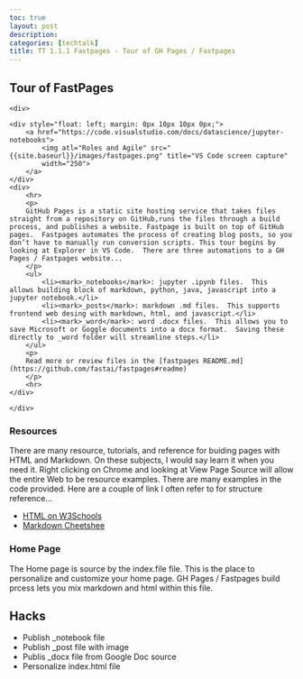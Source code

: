 ```yaml
---
toc: true
layout: post
description: 
categories: [techtalk]
title: TT 1.1.1 Fastpages - Tour of GH Pages / Fastpages
---
```


## Tour of FastPages

<div>

    <div>

    <div style="float: left; margin: 0px 10px 10px 0px;">
        <a href="https://code.visualstudio.com/docs/datascience/jupyter-notebooks">
            <img atl="Roles and Agile" src="{{site.baseurl}}/images/fastpages.png" title="VS Code screen capture"
            width="250">
        </a>
    </div>
    <div>
        <hr>
        <p>
        GitHub Pages is a static site hosting service that takes files straight from a repository on GitHub,runs the files through a build process, and publishes a website. Fastpage is built on top of GitHub pages.  Fastpages automates the process of creating blog posts, so you don’t have to manually run conversion scripts. This tour begins by looking at Explorer in VS Code.  There are three automations to a GH Pages / Fastpages website...
        </p>
        <ul>
            <li><mark>_notebooks</mark>: jupyter .ipynb files.  This allows building block of markdown, python, java, javascript into a jupyter notebook.</li>
            <li><mark>_posts</mark>: markdown .md files.  This supports frontend web desing with markdown, html, and javascript.</li>
            <li><mark>_word</mark>: word .docx files.  This allows you to save Microsoft or Goggle documents into a docx format.  Saving these directly to _word folder will streamline steps.</li>
        </ul>
        <p>
        Read more or review files in the [fastpages README.md](https://github.com/fastai/fastpages#readme)
        </p>
        <hr>
    </div>

    </div>

</div>

### Resources
There are many resource, tutorials, and reference for buiding pages with HTML and Markdown.  On these subjects, I would say learn it when you need it.  Right clicking on Chrome and looking at View Page Source will allow the entire Web to be resource examples.  There are many examples in the code provided.  Here are a couple of link I often refer to for structure reference...
- [HTML on W3Schools](https://www.w3schools.com/html/default.asp)
- [Markdown Cheetshee](https://www.markdownguide.org/cheat-sheet/)

### Home Page
The Home page is source by the index.file file.  This is the place to personalize and customize your home page.  GH Pages / Fastpages build prcess lets you mix markdown and html within this file.

## Hacks
- Publish _notebook file
- Publish _post file with image
- Publis _docx file from Google Doc source
- Personalize index.html file